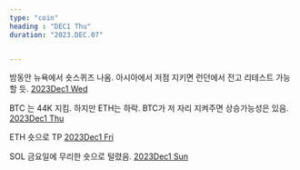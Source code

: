 ```yaml
---
type: "coin"
heading : "DEC1 Thu"
duration: "2023.DEC.07"


---
```

 


밤동안 뉴욕에서 숏스퀴즈 나옴. 아시아에서 저점 지키면 런던에서 전고 리테스트 가능할 듯. 
[2023Dec1 Wed](/todo/images/Document2023DEC1-Wed.pdf)



BTC 는 44K 지킴. 하지만 ETH는 하락. BTC가 저 자리 지켜주면 상승가능성은 있음. 
[2023Dec1 Thu](/todo/images/Document2023DEC1-Thu.pdf)


ETH 숏으로 TP
[2023Dec1 Fri](/todo/images/Document2023DEC1-Fri.pdf)


SOL 금요일에 무리한 숏으로 털렸음. 
[2023Dec1 Sun](/todo/images/Document2023DEC1-Sun.pdf)

